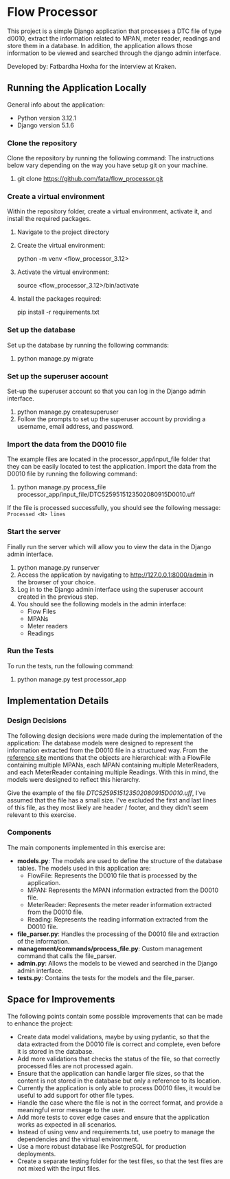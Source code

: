 # Flow Processor

This project is a simple Django application that processes a DTC file of type d0010, extract the information 
related to MPAN, meter reader, readings and store them in a database. 
In addition, the application allows those information to be viewed and searched through the django admin interface.

Developed by: Fatbardha Hoxha for the interview at Kraken.

## Running the Application Locally
General info about the application:
- Python version 3.12.1
- Django version 5.1.6

### Clone the repository
Clone the repository by running the following command:
The instructions below vary depending on the way you have setup git on your machine.
1. git clone https://github.com/fata/flow_processor.git

### Create a virtual environment
Within the repository folder, create a virtual environment, activate it, and install the required packages.
1. Navigate to the project directory 

2. Create the virtual environment: 

   python -m venv <flow_processor_3.12>

3. Activate the virtual environment:

   source <flow_processor_3.12>/bin/activate 

4. Install the packages required:

    pip install -r requirements.txt


### Set up the database
Set up the database by running the following commands:
1. python manage.py migrate

### Set up the superuser account
Set-up the superuser account so that you can log in the Django admin interface.
1. python manage.py createsuperuser
2. Follow the prompts to set up the superuser account by providing a username, email address, and password.

### Import the data from the D0010 file
The example files are located in the processor_app/input_file folder that they can be easily located to test the application.
Import the data from the D0010 file by running the following command:
1.  python manage.py process_file processor_app/input_file/DTC5259515123502080915D0010.uff

If the file is processed successfully, you should see the following message:
```Processed <N> lines```

### Start the server
Finally run the server which will allow you to view the data in the Django admin interface.
1. python manage.py runserver
2. Access the application by navigating to http://127.0.0.1:8000/admin in the browser of your choice.
3. Log in to the Django admin interface using the superuser account created in the previous step.
4. You should see the following models in the admin interface:
   - Flow Files
   - MPANs
   - Meter readers
   - Readings


### Run the Tests
To run the tests, run the following command:
1. python manage.py test processor_app



## Implementation Details
### Design Decisions
The following design decisions were made during the implementation of the application:
The database models were designed to represent the information extracted from the D0010 file in a structured way.
From the [reference site](https://www.electralink.co.uk/dtc-catalogue/) mentions that the objects are hierarchical: 
with a FlowFile containing multiple MPANs, each MPAN containing multiple MeterReaders,
and each MeterReader containing multiple Readings.
With this in mind, the models were designed to reflect this hierarchy.

Give the example of the file _DTC5259515123502080915D0010.uff_, I've assumed that the file has a small size.
I've excluded the first and last lines of this file, as they most likely are header / footer,
and they didn't seem relevant to this exercise.

### Components
The main components implemented in this exercise are:
- **models.py**: The models are used to define the structure of the database tables. The models used in this application are:
  - FlowFile: Represents the D0010 file that is processed by the application.
  - MPAN: Represents the MPAN information extracted from the D0010 file.
  - MeterReader: Represents the meter reader information extracted from the D0010 file.
  - Reading: Represents the reading information extracted from the D0010 file.
- **file_parser.py**: Handles the processing of the D0010 file and extraction of the information.
- **management/commands/process_file.py**: Custom management command that calls the file_parser.
- **admin.py**: Allows the models to be viewed and searched in the Django admin interface.
- **tests.py**: Contains the tests for the models and the file_parser.



## Space for Improvements
The following points contain some possible improvements that can be made to enhance the project:
- Create data model validations, maybe by using pydantic, so that the data extracted from the D0010 file is correct and complete, even before it is stored in the database.
- Add more validations that checks the status of the file, so that correctly processed files are not processed again.
- Ensure that the application can handle larger file sizes, so that the content is not stored in the database but only a reference to its location.
- Currently the application is only able to process D0010 files, it would be useful to add support for other file types.
- Handle the case where the file is not in the correct format, and provide a meaningful error message to the user.
- Add more tests to cover edge cases and ensure that the application works as expected in all scenarios.
- Instead of using venv and requirements.txt, use poetry to manage the dependencies and the virtual environment.
- Use a more robust database like PostgreSQL for production deployments.
- Create a separate testing folder for the test files, so that the test files are not mixed with the input files.